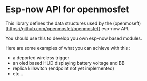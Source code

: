 # Esp-now API for openmosfet

This library defines the data structures used by the (openmoseft)[https://github.com/openmosfet/openmosfet] esp-now API.

You should use this to develop you own esp-now based modules.

Here are some examples of what you can achieve with this :

 - a deported wireless trigger
 - an oled based HUD displaying battery voltage and BB
 - replica killswitch (endpoint not yet implemented)
 - etc...